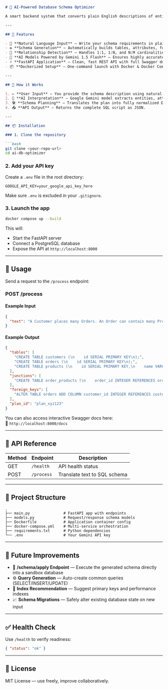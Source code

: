 ```markdown
# 🧠 AI-Powered Database Schema Optimizer

A smart backend system that converts plain English descriptions of entities, business logic, and data structures into a fully normalized SQL schema using advanced generative AI. Just describe your data needs — the system does the rest.

---

## 🚀 Features

- 📄 **Natural Language Input** — Write your schema requirements in plain English.
- ♻️ **Schema Generation** — Automatically builds tables, attributes, foreign keys, and junction tables.
- 🔗 **Relationship Detection** — Handles 1:1, 1:N, and N:M cardinalities with correct constraints.
- 🤖 **AI Models Powered by Gemini 1.5 Flash** — Ensures highly accurate interpretation.
- ⚡ **FastAPI Application** — Clean, fast REST API with full Swagger docs.
- 📦 **Dockerized Setup** — One-command launch with Docker & Docker Compose.

---

## 🧠 How it Works

1. ✍️ **User Input** – You provide the schema description using natural language.
2. 🧠 **AI Interpretation** – Google Gemini model extracts entities, attributes, and relationships.
3. 🛠️ **Schema Planning** – Translates the plan into fully normalized DDL.
4. 📤 **API Output** – Returns the complete SQL script as JSON.

---

## 📦 Installation

### 1. Clone the repository

```bash
git clone <your-repo-url>
cd ai-db-optimizer
```

### 2. Add your API key

Create a `.env` file in the root directory:

```
GOOGLE_API_KEY=your_google_api_key_here
```

Make sure `.env` is excluded in your `.gitignore`.

### 3. Launch the app

```bash
docker compose up --build
```

This will:
- Start the FastAPI server
- Connect a PostgreSQL database
- Expose the API at `http://localhost:8000`

---

## 🎯 Usage

Send a request to the `/process` endpoint:

### POST /process

#### Example Input

```json
{
  "text": "A Customer places many Orders. An Order can contain many Products, and a Product can be in many Orders. A Product has a name and a price."
}
```

#### Example Output

```json
{
  "tables": [
    "CREATE TABLE customers (\n    id SERIAL PRIMARY KEY\n);",
    "CREATE TABLE orders (\n    id SERIAL PRIMARY KEY\n);",
    "CREATE TABLE products (\n    id SERIAL PRIMARY KEY,\n    name VARCHAR(255),\n    price DECIMAL(10, 2)\n);"
  ],
  "junctions": [
    "CREATE TABLE order_products (\n    order_id INTEGER REFERENCES orders(id),\n    product_id INTEGER REFERENCES products(id),\n    PRIMARY KEY (order_id, product_id)\n);"
  ],
  "foreign_keys": [
    "ALTER TABLE orders ADD COLUMN customer_id INTEGER REFERENCES customers(id);"
  ],
  "plan_id": "plan_xyz123"
}
```

You can also access interactive Swagger docs here:  
📄 `http://localhost:8000/docs`

---

## 🔌 API Reference

| Method | Endpoint    | Description                     |
|--------|-------------|---------------------------------|
| GET    | `/health`   | API health status               |
| POST   | `/process`  | Translate text to SQL schema    |

---

## 🧱 Project Structure

```
.
├── main.py               # FastAPI app with endpoints
├── models.py             # Request/response schema models
├── Dockerfile            # Application container config
├── docker-compose.yml    # Multi-service orchestration
├── requirements.txt      # Python dependencies
└── .env                  # Your Gemini API key
```

---

## 🔮 Future Improvements

- 🧪 **/schema/apply Endpoint** — Execute the generated schema directly into a sandbox database
- ⚙️ **Query Generation** — Auto-create common queries (SELECT/INSERT/UPDATE)
- 🚀 **Index Recommendation** — Suggest primary keys and performance indexes
- 📈 **Schema Migrations** — Safely alter existing database state on new input

---

## ✅ Health Check

Use `/health` to verify readiness:

```json
{ "status": "ok" }
```

---

## 🧾 License

MIT License — use freely, improve collaboratively.
```
